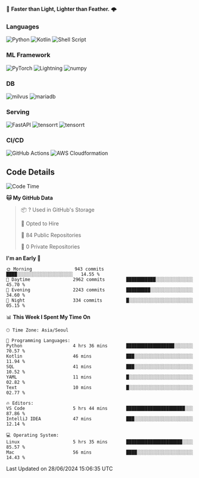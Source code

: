 :rocket: **Faster than Light, Lighter than Feather.** 🌩️

### Languages
![Python](https://img.shields.io/badge/python-3670A0?style=for-the-badge&logo=python&logoColor=ffdd54) ![Kotlin](https://img.shields.io/badge/kotlin-%237F52FF.svg?style=for-the-badge&logo=kotlin&logoColor=white) ![Shell Script](https://img.shields.io/badge/shell_script-%23121011.svg?style=for-the-badge&logo=gnu-bash&logoColor=white)


### ML Framework
<img alt="PyTorch" src ="https://img.shields.io/badge/PyTorch-EE4C2C.svg?&style=for-the-badge&logo=PyTorch&logoColor=white"/> ![Lightning](https://img.shields.io/badge/lightning-792EE5.svg?style=for-the-badge&logo=lightning&logoColor=white) <img alt="numpy" src ="https://img.shields.io/badge/NumPy-013243.svg?&style=for-the-badge&logo=NumPy&logoColor=white"/> 

### DB
<img alt="milvus" src ="https://img.shields.io/badge/milvus-00A1EA.svg?&style=for-the-badge&logo=milvus&logoColor=white"/> <img alt="mariadb" src ="https://img.shields.io/badge/mariadb-003545.svg?&style=for-the-badge&logo=mariadb&logoColor=white"/>


### Serving
<img alt="FastAPI" src ="https://img.shields.io/badge/FastAPI-3E8E84.svg?&style=for-the-badge&logo=FastAPI&logoColor=white"/> <img alt="tensorrt" src ="https://img.shields.io/badge/TensorRT-76B900.svg?&style=for-the-badge&logo=nvidia&logoColor=white"/> <img alt="tensorrt" src ="https://img.shields.io/badge/Onnx-005CED.svg?&style=for-the-badge&logo=onnx&logoColor=white"/>

### CI/CD
![GitHub Actions](https://img.shields.io/badge/github%20actions-%232671E5.svg?style=for-the-badge&logo=githubactions&logoColor=white) ![AWS Cloudformation](https://img.shields.io/badge/AWS_Cloudformation-%23FF9900.svg?style=for-the-badge&logo=amazonwebservices&logoColor=white)


## Code Details

<!--START_SECTION:waka-->
![Code Time](http://img.shields.io/badge/Code%20Time-450%20hrs%2030%20mins-blue)

**🐱 My GitHub Data** 

> 📦 ? Used in GitHub's Storage 
 > 
> 💼 Opted to Hire
 > 
> 📜 84 Public Repositories 
 > 
> 🔑 0 Private Repositories 
 > 
**I'm an Early 🐤** 

```text
🌞 Morning                943 commits         ████░░░░░░░░░░░░░░░░░░░░░   14.55 % 
🌆 Daytime                2962 commits        ███████████░░░░░░░░░░░░░░   45.70 % 
🌃 Evening                2243 commits        █████████░░░░░░░░░░░░░░░░   34.60 % 
🌙 Night                  334 commits         █░░░░░░░░░░░░░░░░░░░░░░░░   05.15 % 
```


📊 **This Week I Spent My Time On** 

```text
🕑︎ Time Zone: Asia/Seoul

💬 Programming Languages: 
Python                   4 hrs 36 mins       ██████████████████░░░░░░░   70.57 % 
Kotlin                   46 mins             ███░░░░░░░░░░░░░░░░░░░░░░   11.94 % 
SQL                      41 mins             ███░░░░░░░░░░░░░░░░░░░░░░   10.52 % 
YAML                     11 mins             █░░░░░░░░░░░░░░░░░░░░░░░░   02.82 % 
Text                     10 mins             █░░░░░░░░░░░░░░░░░░░░░░░░   02.77 % 

🔥 Editors: 
VS Code                  5 hrs 44 mins       ██████████████████████░░░   87.86 % 
IntelliJ IDEA            47 mins             ███░░░░░░░░░░░░░░░░░░░░░░   12.14 % 

💻 Operating System: 
Linux                    5 hrs 35 mins       █████████████████████░░░░   85.57 % 
Mac                      56 mins             ████░░░░░░░░░░░░░░░░░░░░░   14.43 % 
```


 Last Updated on 28/06/2024 15:06:35 UTC
<!--END_SECTION:waka-->
